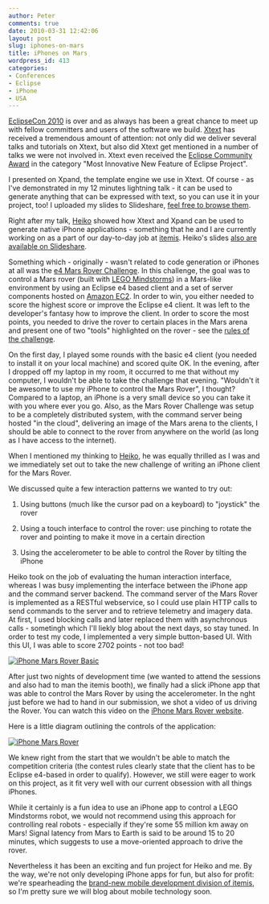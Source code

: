 ```yaml
---
author: Peter
comments: true
date: 2010-03-31 12:42:06
layout: post
slug: iphones-on-mars
title: iPhones on Mars
wordpress_id: 413
categories:
- Conferences
- Eclipse
- iPhone
- USA
---
```


[EclipseCon 2010](http://www.eclipsecon.org/2010/) is over and as always has been a great chance to meet up with fellow committers and users of the software we build. [Xtext](http://www.xtext.org) has received a tremendous amount of attention: not only did we deliver several talks and tutorials on Xtext, but also did Xtext get mentioned in a number of talks we were not involved in. Xtext even received the [Eclipse Community Award](http://www.eclipse.org/org/press-release/20100322_awardswinners.php) in the category "Most Innovative New Feature of Eclipse Project".
<!-- more -->
I presented on Xpand, the template engine we use in Xtext. Of course - as I've demonstrated in my 12 minutes lightning talk - it can be used to generate anything that can be expressed with text, so you can use it in your project, too! I uploaded my slides to Slideshare, [feel free to browse them](http://www.slideshare.net/peterfriese/xpand-eclipsecon-2010).

Right after my talk, [Heiko](http://www.heikobehrens.net) showed how Xtext and Xpand can be used to generate native iPhone applications - something that he and I are currently working on as a part of our day-to-day job at [itemis](http://www.itemis.com). Heiko's slides [also are available on Slideshare](http://www.slideshare.net/HeikoB/mdsd-on-iphone-eclipsecon-2010). 

Something which - originally - wasn't related to code generation or iPhones at all was the [e4 Mars Rover Challenge](http://www.eclipse.org/community/e4RoverMars/challenge.php). In this challenge, the goal was to control a Mars rover (built with [LEGO Mindstorms](http://mindstorms.lego.com)) in a Mars-like environment by using an Eclipse e4 based client and a set of server components hosted on [Amazon EC2](http://aws.amazon.com/ec2/). In order to win, you either needed to score the highest score or improve the Eclipse e4 client. It was left to the developer's fantasy how to improve the client. In order to score the most points, you needed to drive the rover to certain places in the Mars arena and present one of two "tools" highlighted on the rover - see the [rules of the challenge](http://www.eclipse.org/community/e4RoverMars/howtoplay.php).

On the first day, I played some rounds with the basic e4 client (you needed to install it on your local machine) and scored quite OK. In the evening, after I dropped off my laptop in my room, it occurred to me that without my computer, I wouldn't be able to take the challenge that evening. "Wouldn't it be awesome to use my iPhone to control the Mars Rover", I thought? Compared to a laptop, an iPhone is a very small device so you can take it with you where ever you go. Also, as the Mars Rover Challenge was setup to be a completely distributed system, with the command server being hosted "in the cloud", delivering an image of the Mars arena to the clients, I should be able to connect to the rover from anywhere on the world (as long as I have access to the internet).

When I mentioned my thinking to [Heiko](http://www.twitter.com/HBehrens), he was equally thrilled as I was and we immediately set out to take the new challenge of writing an iPhone client for the Mars Rover.

We discussed quite a few interaction patterns we wanted to try out:



	
  1. Using buttons (much like the cursor pad on a keyboard) to "joystick" the rover

	
  2. Using a touch interface to control the rover: use pinching to rotate the rover and pointing to make it move in a certain direction

	
  3. Using the accelerometer to be able to control the Rover by tilting the iPhone



Heiko took on the job of evaluating the human interaction interface, whereas I was busy implementing the interface between the iPhone app and the command server backend. The command server of the Mars Rover is implemented as a RESTful webservice, so I could use plain HTTP calls to send commands to the server and to retrieve telemetry and imagery data. At first, I used blocking calls and later replaced them with asynchronous calls - sometingh which I'll liekly blog about the next days, so stay tuned. In order to test my code, I implemented a very simple button-based UI. With this UI, I was able to score 2702 points - not too bad!



[![iPhone Mars Rover Basic](http://farm3.static.flickr.com/2700/4478823448_963fe43271_m.jpg)](http://farm3.static.flickr.com/2700/4478823448_963fe43271.jpg)



After just two nights of development time (we wanted to attend the sessions and also had to man the itemis booth), we finally had a slick iPhone app that was able to control the Mars Rover by using the accelerometer. In the nght just before we had to hand in our submission, we shot a video of us driving the Rover. You can watch this video on the [iPhone Mars Rover website](http:/www.iphonemarsrover.com).

Here is a little diagram outlining the controls of the application:



[![iPhone Mars Rover](http://farm5.static.flickr.com/4060/4473119658_105d444c56_m.jpg)](http://farm5.static.flickr.com/4060/4473119658_105d444c56.jpg)



We knew right from the start that we wouldn't be able to match the competition criteria (the contest rules clearly state that the client has to be Eclipse e4-based in order to qualify). However, we still were eager to work on this project, as it fit very well with our current obsession with all things iPhones.

While it certainly is a fun idea to use an iPhone app to control a LEGO Mindstorms robot, we would not recommend using this approach for controlling real robots - especially if they're some 55 million km away on Mars! Signal latency from Mars to Earth is said to be around 15 to 20 minutes, which suggests to use a move-oriented approach to drive the rover.

Nevertheless it has been an exciting and fun project for Heiko and me. By the way, we're not only developing iPhone apps for fun, but also for profit: we're spearheading the [brand-new mobile development division of itemis](http://www.itemis.com/itemis-ag/portfolio/language=en/29470/business-applications-for-mobile-devices), so I'm pretty sure we will blog about mobile technology soon.
